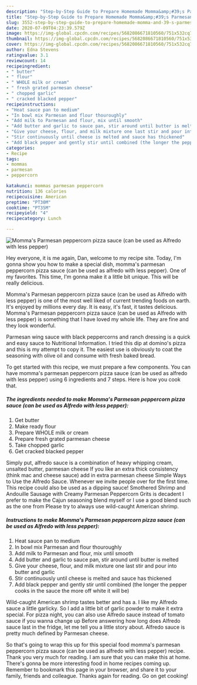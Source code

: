 ```yaml
---
description: "Step-by-Step Guide to Prepare Homemade Momma&amp;#39;s Parmesan peppercorn pizza sauce (can be used as Alfredo with less pepper)"
title: "Step-by-Step Guide to Prepare Homemade Momma&amp;#39;s Parmesan peppercorn pizza sauce (can be used as Alfredo with less pepper)"
slug: 3552-step-by-step-guide-to-prepare-homemade-momma-and-39-s-parmesan-peppercorn-pizza-sauce-can-be-used-as-alfredo-with-less-pepper
date: 2020-07-09T04:23:39.579Z
image: https://img-global.cpcdn.com/recipes/5682086671810560/751x532cq70/mommas-parmesan-peppercorn-pizza-sauce-can-be-used-as-alfredo-with-less-pepper-recipe-main-photo.jpg
thumbnail: https://img-global.cpcdn.com/recipes/5682086671810560/751x532cq70/mommas-parmesan-peppercorn-pizza-sauce-can-be-used-as-alfredo-with-less-pepper-recipe-main-photo.jpg
cover: https://img-global.cpcdn.com/recipes/5682086671810560/751x532cq70/mommas-parmesan-peppercorn-pizza-sauce-can-be-used-as-alfredo-with-less-pepper-recipe-main-photo.jpg
author: Edna Stevens
ratingvalue: 3.1
reviewcount: 14
recipeingredient:
- " butter"
- " flour"
- " WHOLE milk or cream"
- " fresh grated parmesan cheese"
- " chopped garlic"
- " cracked blacked pepper"
recipeinstructions:
- "Heat sauce pan to medium"
- "In bowl mix Parmesan and flour thouroughly"
- "Add milk to Parmesan and flour, mix until smooth"
- "Add butter and garlic to sauce pan, stir around until butter is melted"
- "Give your cheese, flour, and milk mixture one last stir and pour into butter and garlic"
- "Stir continuously until cheese is melted and sauce has thickened"
- "Add black pepper and gently stir until combined (the longer the pepper cooks in the sauce the more off white it will be)"
categories:
- Recipe
tags:
- mommas
- parmesan
- peppercorn

katakunci: mommas parmesan peppercorn 
nutrition: 136 calories
recipecuisine: American
preptime: "PT30M"
cooktime: "PT35M"
recipeyield: "4"
recipecategory: Lunch

---
```



![Momma&#39;s Parmesan peppercorn pizza sauce (can be used as Alfredo with less pepper)](https://img-global.cpcdn.com/recipes/5682086671810560/751x532cq70/mommas-parmesan-peppercorn-pizza-sauce-can-be-used-as-alfredo-with-less-pepper-recipe-main-photo.jpg)

Hey everyone, it is me again, Dan, welcome to my recipe site. Today, I'm gonna show you how to make a special dish, momma&#39;s parmesan peppercorn pizza sauce (can be used as alfredo with less pepper). One of my favorites. This time, I'm gonna make it a little bit unique. This will be really delicious.

Momma&#39;s Parmesan peppercorn pizza sauce (can be used as Alfredo with less pepper) is one of the most well liked of current trending foods on earth. It's enjoyed by millions every day. It is easy, it's fast, it tastes delicious. Momma&#39;s Parmesan peppercorn pizza sauce (can be used as Alfredo with less pepper) is something that I have loved my whole life. They are fine and they look wonderful.

Parmesan wing sauce with black peppercorns and ranch dressing is a quick and easy sauce to Nutritional Information. I tried this dip at domino&#39;s pizza and this is my attempt to copy it. The easiest use is obviously to coat the seasoning with olive oil and consume with fresh baked bread.


To get started with this recipe, we must prepare a few components. You can have momma&#39;s parmesan peppercorn pizza sauce (can be used as alfredo with less pepper) using 6 ingredients and 7 steps. Here is how you cook that.

<!--inarticleads1-->

##### The ingredients needed to make Momma&#39;s Parmesan peppercorn pizza sauce (can be used as Alfredo with less pepper):

1. Get  butter
1. Make ready  flour
1. Prepare  WHOLE milk or cream
1. Prepare  fresh grated parmesan cheese
1. Take  chopped garlic
1. Get  cracked blacked pepper


Simply put, alfredo sauce is a combination of heavy whipping cream, unsalted butter, parmesan cheese If you like an extra thick consistency (think mac and cheese sauce) add in extra parmesan cheese Simple Ways to Use the Alfredo Sauce. Whenever we invite people over for the first time. This recipe could also be used as a dipping sauce! Smothered Shrimp and Andouille Sausage with Creamy Parmesan Peppercorn Grits is decadent I prefer to make the Cajun seasoning blend myself or I use a good blend such as the one from Please try to always use wild-caught American shrimp. 

<!--inarticleads2-->

##### Instructions to make Momma&#39;s Parmesan peppercorn pizza sauce (can be used as Alfredo with less pepper):

1. Heat sauce pan to medium
1. In bowl mix Parmesan and flour thouroughly
1. Add milk to Parmesan and flour, mix until smooth
1. Add butter and garlic to sauce pan, stir around until butter is melted
1. Give your cheese, flour, and milk mixture one last stir and pour into butter and garlic
1. Stir continuously until cheese is melted and sauce has thickened
1. Add black pepper and gently stir until combined (the longer the pepper cooks in the sauce the more off white it will be)


Wild-caught American shrimp tastes better and has a. I like my Alfredo sauce a little garlicky. So I add a little bit of garlic powder to make it extra special. For pizza night, you can also use Alfredo sauce instead of tomato sauce if you wanna change up Before answering how long does Alfredo sauce last in the fridge, let me tell you a little story about. Alfredo sauce is pretty much defined by Parmesan cheese. 

So that's going to wrap this up for this special food momma&#39;s parmesan peppercorn pizza sauce (can be used as alfredo with less pepper) recipe. Thank you very much for reading. I am sure that you can make this at home. There's gonna be more interesting food in home recipes coming up. Remember to bookmark this page in your browser, and share it to your family, friends and colleague. Thanks again for reading. Go on get cooking!
